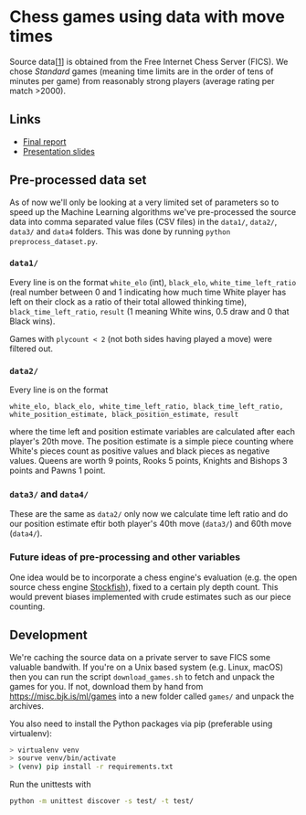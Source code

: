 # Chess games using data with move times

Source data[[1]] is obtained from the Free Internet Chess Server (FICS). We chose *Standard* games (meaning time
limits are in the order of tens of minutes per game) from reasonably strong players (average rating per match >2000).

[1]: https://www.ficsgames.org/download.html

## Links

- [Final report](https://www.overleaf.com/read/jmghkwtsxnbx)
- [Presentation slides](https://www.overleaf.com/read/bmzccjprmybx)


## Pre-processed data set

As of now we'll only be looking at a very limited set of parameters so to speed up the Machine Learning algorithms
we've pre-processed the source data into comma separated value files (CSV files) in the `data1/`, `data2/`, `data3/`
and `data4` folders. This was done by running `python preprocess_dataset.py`.

### `data1/`

Every line is on the format `white_elo` (int), `black_elo`, `white_time_left_ratio` (real number between 0 and 1
indicating how much time White player has left on their clock as a ratio of their total allowed thinking time),
`black_time_left_ratio`, `result` (1 meaning White wins, 0.5 draw and 0 that Black wins).

Games with `plycount < 2` (not both sides having played a move) were filtered out.

### `data2/`

Every line is on the format

```text
white_elo, black_elo, white_time_left_ratio, black_time_left_ratio, white_position_estimate, black_position_estimate, result
```

where the time left and position estimate variables are calculated after each player's 20th move. The position estimate
is a simple piece counting where White's pieces count as positive values and black pieces as negative values. Queens
are worth 9 points, Rooks 5 points, Knights and Bishops 3 points and Pawns 1 point.

### `data3/` and `data4/`

These are the same as `data2/` only now we calculate time left ratio and do our position estimate eftir both player's
40th move (`data3/`) and 60th move (`data4/`).

### Future ideas of pre-processing and other variables

One idea would be to incorporate a chess engine's evaluation (e.g. the open source chess engine [Stockfish](
https://stockfishchess.org)), fixed to a certain ply depth count. This would prevent biases implemented with
crude estimates such as our piece counting.


## Development

We're caching the source data on a private server to save FICS some valuable bandwith. If you're on a Unix based system
(e.g. Linux, macOS) then you can run the script `download_games.sh` to fetch and unpack the games for you. If not,
download them by hand from <https://misc.bjk.is/ml/games> into a new folder called `games/` and unpack the archives.

You also need to install the Python packages via pip (preferable using virtualenv):

```bash
> virtualenv venv
> sourve venv/bin/activate
> (venv) pip install -r requirements.txt
```

Run the unittests with

```bash
python -m unittest discover -s test/ -t test/
```
